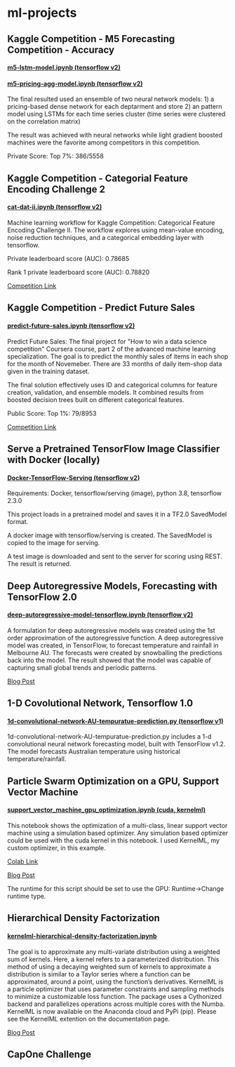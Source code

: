 # ml-projects

## Kaggle Competition - M5 Forecasting Competition - Accuracy

#### [m5-lstm-model.ipynb (tensorflow v2)](https://github.com/freedomtowin/ml-projects/blob/master/Kaggle-M5-Forecasting-Accuracy/m5-lstm-model.ipynb)

#### [m5-pricing-agg-model.ipynb (tensorflow v2)](https://github.com/freedomtowin/ml-projects/blob/master/Kaggle-M5-Forecasting-Accuracy/m5-pricing-agg-model.ipynb)

The final resulted used an ensemble of two neural network models: 1) a pricing-based dense network for each deptarment and store 2) an pattern model using LSTMs for each time series cluster (time series were clustered on the correlation matrix)

The result was achieved with neural networks while light gradient boosted machines were the favorite among competitors in this competition. 

Private Score: Top 7%: 386/5558

## Kaggle Competition - Categorial Feature Encoding Challenge 2

#### [cat-dat-ii.ipynb (tensorflow v2)](https://github.com/freedomtowin/ml-projects/blob/master/Kaggle-Categorical-Feature-Encoding-Challenge-2/cat-data-ii.ipynb)

Machine learning workflow for Kaggle Competition: Categorical Feature Encoding Challenge II. The workflow explores using mean-value encoding, noise reduction techniques, and a categorical embedding layer with tensorflow. 

Private leaderboard score (AUC): 0.78685

Rank 1 private leaderboard score (AUC): 0.78820

[Competition Link](https://www.kaggle.com/c/cat-in-the-dat-ii/)

## Kaggle Competition - Predict Future Sales

#### [predict-future-sales.ipynb (tensorflow v2)](https://github.com/freedomtowin/ml-projects/blob/master/Kaggle-Predict-Future-Sales/predict-future-sales.ipynb)

Predict Future Sales: The final project for "How to win a data science competition" Coursera course, part 2 of the advanced machine learning specialization. The goal is to predict the monthly sales of items in each shop for the month of Novemeber. There are 33 months of daily item-shop data given in the training dataset.

The final solution effectively uses ID and categorical columns for feature creation, validation, and ensemble models. It combined results from boosted decision trees built on different categorical features.

Public Score: Top 1%: 79/8953

[Competition Link](https://www.kaggle.com/c/competitive-data-science-predict-future-sales)

## Serve a Pretrained TensorFlow Image Classifier with Docker (locally)

#### [Docker-TensorFlow-Serving (tensorflow v2)](https://github.com/freedomtowin/ml-projects/blob/master/Docker-TensorFlow-Serving)

Requirements: Docker, tensorflow/serving (image), python 3.8, tensorflow 2.3.0

This project loads in a pretrained model and saves it in a TF2.0 SavedModel format.

A docker image with tensorflow/serving is created. The SavedModel is copied to the image for serving.

A test image is downloaded and sent to the server for scoring using REST. The result is returned.

## Deep Autoregressive Models, Forecasting with TensorFlow 2.0

#### [deep-autoregressive-model-tensorflow.ipynb (tensorflow v2)](https://github.com/freedomtowin/ml-projects/blob/master/Deep-Autoregressive-Model/deep-autoregressive-model-v1.ipynb)

A formulation for deep autoregressive models was created using the 1st order approximation of the autoregressive function. A deep autoregressive model was created, in TensorFlow, to forecast temperature and rainfall in Melbourne AU. The forecasts were created by snowballing the predictions back into the model. The result showed that the model was capable of capturing small global trends and periodic patterns.

[Blog Post](https://freedomtowin.github.io/2020/05/12/Deep-Autoregressive-Models.html)

## 1-D Covolutional Network, Tensorflow 1.0

#### [1d-convolutional-network-AU-tempuratue-prediction.py (tensorflow v1)](https://github.com/freedomtowin/ml-projects/blob/master/1d-convolutional-network-AU-tempuratue-prediction.py) 

   1d-convolutional-network-AU-tempuratue-prediction.py includes a 1-d convolutional neural network forecasting model, built with TensorFlow v1.2. The model forecasts Australian    temperature using historical temperature/rainfall. 

## Particle Swarm Optimization on a GPU, Support Vector Machine 

#### [support_vector_machine_gpu_optimization.ipynb (cuda, kernelml)](https://github.com/freedomtowin/ml-projects/blob/master/Particle-Swarm-Optimization-On-GPU/support_vector_machine_gpu_optimization.ipynb)

This notebook shows the optimization of a multi-class, linear support vector machine using a simulation based optimizer. Any simulation based optimizer could be used with the cuda kernel in this notebook. I used KernelML, my custom optimizer, in this example. 

[Colab Link](https://colab.research.google.com/drive/1AptayjRoDITNLmyfCc0T7z_xKFBlg2l-#scrollTo=pa88P5JUvv_X)

[Blog Post](https://freedomtowin.github.io/2019/12/11/KernelML-SVM-GPU.html)

The runtime for this script should be set to use the GPU: Runtime->Change runtime type.

## Hierarchical Density Factorization

#### [kernelml-hierarchical-density-factorization.ipynb](https://github.com/freedomtowin/ml-projects/blob/master/Density-Factorization/kernelml-hierarchical-density-factorization.ipynb)

The goal is to approximate any multi-variate distribution using a weighted sum of kernels. Here, a kernel refers to a parameterized distribution. This method of using a decaying weighted sum of kernels to approximate a distribution is similar to a Taylor series where a function can be approximated, around a point, using the function’s derivatives. KernelML is a particle optimizer that uses parameter constraints and sampling methods to minimize a customizable loss function. The package uses a Cythonized backend and parallelizes operations across multiple cores with the Numba. KernelML is now available on the Anaconda cloud and PyPi (pip). Please see the KernelML extention on the documentation page.

[Blog Post](https://freedomtowin.github.io/2020/04/04/KernelML-Hierarchical-Density-Factorization.html)

## CapOne Challenge

